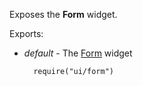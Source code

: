 Exposes the **Form** widget.

Exports:

- *default* - The [Form](/api-reference/10%20UI%20Widgets/dxForm '/Documentation/ApiReference/UI_Widgets/dxForm/') widget

        require("ui/form")
